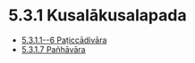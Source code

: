 # 5.3.1 Kusalākusalapada

* [5.3.1.1--6 Paṭiccādivāra](5.3.1/5.3.1.1--6.md)
* [5.3.1.7 Pañhāvāra](5.3.1/5.3.1.7.md)
